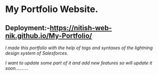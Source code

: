 # My Portfolio Website.
## Deployment:-https://nitish-web-nik.github.io/My-Portfolio/


_I made this portfolio with the help of tags and syntaxes of the lightning design system of Salesforces._

_I want to update some part of it and add new features so will update it soon.........._
